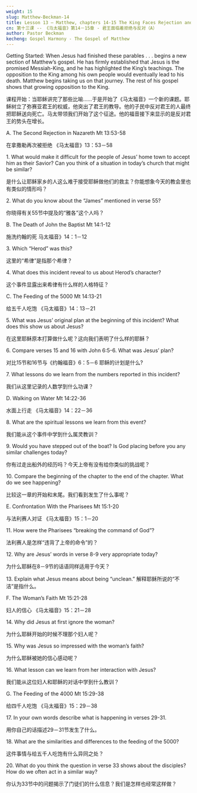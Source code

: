 ```yaml
---
weight: 15
slug: Matthew-Beckman-14
title: Lesson 13 – Matthew, chapters 14-15 The King Faces Rejection and Opposition (A)
cn: 第十三课 -- 《马太福音》第14－15章 - 君王面临着拒绝与反对（A）
author: Pastor Beckman
kecheng: Gospel Harmony - The Gospel of Matthew
---
```




Getting Started: When Jesus had finished these parables . . . begins a new section of Matthew’s gospel. He has firmly established that Jesus is the promised Messiah-King, and he has highlighted the King’s teachings. The opposition to the King among his own people would eventually lead to his death. Matthew begins taking us on that journey. The rest of his gospel shows that growing opposition to the King.

课程开始：当耶稣讲完了那些比喻……于是开始了《马太福音》一个新的课题。耶稣树立了弥赛亚君王的权威，他突出了君王的教导。他的子民中反对君王的人最终把耶稣送向死亡。马太带领我们开始了这个征途。他的福音接下来显示的是反对君王的势头在增长。


A. The Second Rejection in Nazareth    Mt 13:53-58

在拿撒勒再次被拒绝   《马太福音》13：53－58

1\.   What would make it difficult for the people of Jesus’ home town to accept him as their Savior? Can you think of a situation in today’s church that might be similar?

是什么让耶稣家乡的人这么难于接受耶稣做他们的救主？你能想象今天的教会里也有类似的情形吗？

2\.   What do you know about the “James” mentioned in verse 55?

你晓得有关55节中提及的“雅各”这个人吗？

B. The Death of John the Baptist    Mt 14:1-12

施洗约翰的死         马太福音》14：1－12

3\.   Which “Herod” was this?

这里的“希律”是指那个希律？

4\.   What does this incident reveal to us about Herod’s character?

这个事件显露出来希律有什么样的人格特征？

C. The Feeding of the 5000    Mt 14:13-21

给五千人吃饱     《马太福音》14：13－21

5\.   What was Jesus’ original plan at the beginning of this incident? What does this show us about Jesus?

在这里耶稣原本打算做什么呢？这向我们表明了什么样的耶稣？

6\.   Compare verses 15 and 16 with John 6:5-6. What was Jesus’ plan?

对比15节和16节与《约翰福音》6：5－6 耶稣的计划是什么?

7\.   What lessons do we learn from the numbers reported in this incident?

我们从这里记录的人数学到什么功课？

D. Walking on Water    Mt 14:22-36

水面上行走           《马太福音》14：22－36

8\.   What are the spiritual lessons we learn from this event?

我们能从这个事件中学到什么属灵教训？

9\.   Would you have stepped out of the boat? Is God placing before you any similar challenges today?

你有过走出船外的经历吗？今天上帝有没有给你类似的挑战呢？

10\. Compare the beginning of the chapter to the end of the chapter. What do we see happening?

比较这一章的开始和末尾。我们看到发生了什么事呢？


E. Confrontation With the Pharisees    Mt 15:1-20

与法利赛人对证                      《马太福音》15：1－20

11\. How were the Pharisees “breaking the command of God”?

法利赛人是怎样“违背了上帝的命令”的？

12\. Why are Jesus’ words in verse 8-9 very appropriate today?

为什么耶稣在8－9节的话语同样适用于今天？

13\. Explain what Jesus means about being “unclean.”
解释耶稣所说的“不洁”是指什么。

F. The Woman’s Faith    Mt 15:21-28

妇人的信心        《马太福音》15：21－28

14\. Why did Jesus at first ignore the woman?

为什么耶稣开始的时候不理那个妇人呢？

15\. Why was Jesus so impressed with the woman’s faith?

为什么耶稣被她的信心感动呢？

16\. What lesson can we learn from her interaction with Jesus?

我们能从这位妇人和耶稣的对话中学到什么教训？

G. The Feeding of the 4000    Mt 15:29-38

给四千人吃饱              《马太福音》15：29－38

17\. In your own words describe what is happening in verses 29-31.

用你自己的话描述29－31节发生了什么。

18\. What are the similarities and differences to the feeding of the 5000?

这件事情与给五千人吃饱有什么异同之处？

20\. What do you think the question in verse 33 shows about the disciples? How do we often act in a similar way?

你认为33节中的问题揭示了门徒们的什么信息？我们是怎样也经常这样做？
